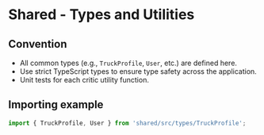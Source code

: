 # Shared - Types and Utilities

## Convention

- All common types (e.g., `TruckProfile`, `User`, etc.) are defined here.
- Use strict TypeScript types to ensure type safety across the application.
- Unit tests for each critic utility function.

## Importing example

```typescript
import { TruckProfile, User } from 'shared/src/types/TruckProfile';
```
